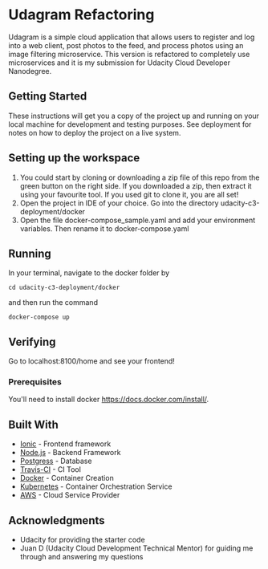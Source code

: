 # Udagram Refactoring

Udagram is a simple cloud application that allows users to register and log into a web client, post photos to the feed, and process photos using an image filtering microservice. This version is refactored to completely use microservices and it is my submission for Udacity Cloud Developer Nanodegree. 

## Getting Started

These instructions will get you a copy of the project up and running on your local machine for development and testing purposes. See deployment for notes on how to deploy the project on a live system.

Setting up the workspace
------------------------
1. You could start by cloning or downloading a zip file of this repo from the green button on the right side. If you downloaded a zip, then extract it using your favourite tool. If you used git to clone it, you are all set!
2. Open the project in IDE of your choice. Go into the directory udacity-c3-deployment/docker
3. Open the file docker-compose_sample.yaml and add your environment variables. Then rename it to docker-compose.yaml


Running 
-------
In your terminal, navigate to the docker folder by
```
cd udacity-c3-deployment/docker
```
and then run the command
```
docker-compose up
```

Verifying
---------
Go to localhost:8100/home and see your frontend!

### Prerequisites

You'll need to install docker https://docs.docker.com/install/.

## Built With

* [Ionic](http://www.dropwizard.io/1.0.2/docs/) - Frontend framework
* [Node.js](https://maven.apache.org/) - Backend Framework
* [Postgress](https://rometools.github.io/rome/) - Database
* [Travis-CI](https://travis-ci.org/) - CI Tool
* [Docker](https://www.docker.com/get-started) - Container Creation
* [Kubernetes](https://kubernetes.io/) - Container Orchestration Service
* [AWS](https://aws.amazon.com/) - Cloud Service Provider

## Acknowledgments

* Udacity for providing the starter code
* Juan D (Udacity Cloud Development Technical Mentor) for guiding me through and answering my questions